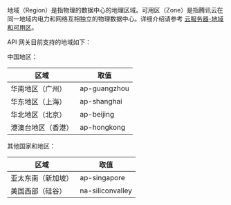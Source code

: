 地域（Region）是指物理的数据中心的地理区域。可用区（Zone）是指腾讯云在同一地域内电力和网络互相独立的物理数据中心。详细介绍请参考 [云服务器-地域和可用区](https://intl.cloud.tencent.com/document/product/213/6091)。

API 网关目前支持的地域如下： 

中国地区：
 
| 区域 | 取值 | 
|---------|---------|
| 华南地区（广州） | ap-guangzhou  | 
| 华东地区（上海） | ap-shanghai |
| 华北地区（北京） | ap-beijing |
| 港澳台地区（香港） | ap-hongkong |

其他国家和地区：

| 区域 | 取值 | 
|---------|---------|
| 亚太东南（新加坡） | ap-singapore | 
| 美国西部（硅谷） | na-siliconvalley |



